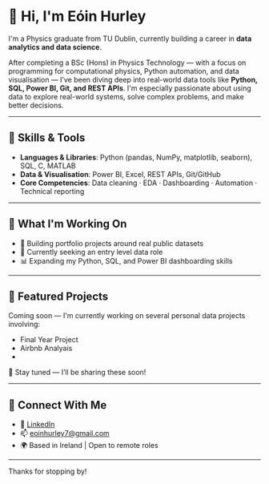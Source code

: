 # 👋 Hi, I'm Eóin Hurley

I'm a Physics graduate from TU Dublin, currently building a career in **data analytics and data science**.

After completing a BSc (Hons) in Physics Technology — with a focus on programming for computational physics, Python automation, and data visualisation — I’ve been diving deep into real-world data tools like **Python, SQL, Power BI, Git, and REST APIs**. I'm especially passionate about using data to explore real-world systems, solve complex problems, and make better decisions.

---

## 🔧 Skills & Tools
- **Languages & Libraries**: Python (pandas, NumPy, matplotlib, seaborn), SQL, C, MATLAB  
- **Data & Visualisation**: Power BI, Excel, REST APIs, Git/GitHub  
- **Core Competencies**: Data cleaning · EDA · Dashboarding · Automation · Technical reporting

---

## 📌 What I'm Working On
- 🚀 Building portfolio projects around real public datasets
- 🧠 Currently seeking an entry level data role  
- 📊 Expanding my Python, SQL, and Power BI dashboarding skills
  
---

## 📂 Featured Projects

Coming soon — I'm currently working on several personal data projects involving:
- Final Year Project 
- Airbnb Analyais
- 
📌 Stay tuned — I’ll be sharing these soon!

---

## 🤝 Connect With Me

- 🔗 [LinkedIn](https://www.linkedin.com/in/eóin-hurley-51ab22255)  
- 📫 eoinhurley7@gmail.com  
- 🌍 Based in Ireland | Open to remote roles

---

Thanks for stopping by!
